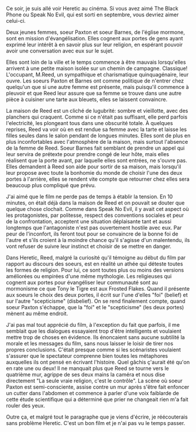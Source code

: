 Ce soir, je suis allé voir Heretic au cinéma. Si vous avez aimé The Black Phone ou Speak No Evil, qui est sorti en septembre, vous devriez aimer celui-ci.

Deux jeunes femmes, soeur Paxton et soeur Barnes, de l'église mormone, sont en mission d'évangélisation. Elles cognent aux portes de gens ayant exprimé leur intérêt à en savoir plus sur leur religion, en espérant pouvoir avoir une conversation avec eux sur le sujet.

Elles sont loin de la ville et le temps commence à être mauvais lorsqu'elles arrivent à une petite maison isolée sur un chemin de campagne. Classique! L'occupant, M.Reed, un sympathique et charismatique quinquagénaire, leur ouvre. Les soeurs Paxton et Barnes ont comme politique de n'entrer chez quelqu'un que si une autre femme est présente, mais puisqu'il commence à pleuvoir et que Reed leur assure que sa femme se trouve dans une autre pièce à cuisiner une tarte aux bleuets, elles se laissent convaincre.

La maison de Reed est un cliché de lugubrité: sombre et vieillotte, avec des planchers qui craquent. Comme si ce n'était pas suffisant, elle perd parfois l'electricité, les plongeant tous dans une obscurité totale. À quelques reprises, Reed va voir où en est rendue sa femme avec la tarte et laisse les filles seules dans le salon pendant de longues minutes. Elles sont de plus en plus inconfortables avec l'atmosphère de la maison, mais surtout l'absence de la femme de Reed. Soeur Barnes fait semblant de prendre un appel qui leur servira de prétexte pour prendre congé de leur hôte, mais elles réalisent que la porte avant, par laquelle elles sont entrées, ne s'ouvre pas. Elles demandent à Reed son aide pour sortir de sa maison, mais lorsqu'il leur propose avec toute la bonhomie du monde de choisir l'une des deux portes à l'arrière, elles se rendent vite compte que retourner chez elles sera beaucoup plus compliqué que prévu.

J'ai aimé que le film ne perde pas de temps à établir la tension. En 10 minutes, on était déjà dans la maison de Reed et on pouvait se douter que quelque chose clochait. Comme dans Speak No Evil, il y avait cet aspect où les protagonistes, par politesse, respect des conventions sociales et peur de la confrontation, acceptent une situation déplaisante tant et aussi longtemps que l'antagoniste n'est pas ouvertement hostile avec eux. Par peur de l'inconfort, ils feront tout pour se convaincre de la bonne foi de l'autre et s'ils croient à la moindre chance qu'il s'agisse d'un malentendu, ils vont refuser de suivre leur instinct et choisir de se mettre en danger.

Dans Heretic, Reed, malgré la curiosité qu'il témoigne au début du film par rapport au discours des soeurs, est en réalité un athée qui déteste toutes les formes de religion. Pour lui, ce sont toutes plus ou moins des versions améliorées ou empirées d'une même mythologie. Les religieuses qui cognent aux portes pour évangéliser leur communauté sont au mormonisme ce que Tony le Tigre est aux Frosted Flakes. Quand il présente aux soeurs le choix des deux portes, il écrit sur l'une d'elles "foi" (belief) et sur l'autre "scepticisme" (disbelief). On se rend finalement compte, quand soeur Paxton s'échappe, que la "foi" et le "scepticisme" (les deux portes) mènent au même endroit.

J'ai pas mal tout apprécié du film, à l'exception du fait que parfois, il me semblait que les dialogues essayaient trop d'être intelligents et voulaient mettre trop de choses en évidence. Ils énoncaient sans aucune subtilité la morale et les messages du film, sans nous laisser le loisir de tirer nos propres conclusions. C'était presque comme si les scénaristes voulaient s'assurer que le spectateur comprenne bien toutes les métaphores auxquelles ils ont pensé en écrivant l'histoire. Quel gâchis ç'aurait été qu'on en rate une ou deux! Il ne manquait plus que Reed se tourne vers le quatrième mur, agrippe de ses deux mains la caméra et nous dise directement "La seule vraie religion, c'est le contrôle". La scène où soeur Paxton est semi-consciente, assise contre un mur après s'être fait enfoncer un cutter dans l'abdomen et commence à parler d'une voix faiblarde de cette étude scientifique qui a déterminé que prier ne changeait rien m'a fait rouler des yeux.

Outre ça, et malgré tout le paragraphe que je viens d'écrire, je réécouterais sans problème Heretic. C'est un bon film et je n'ai pas vu le temps passer.

